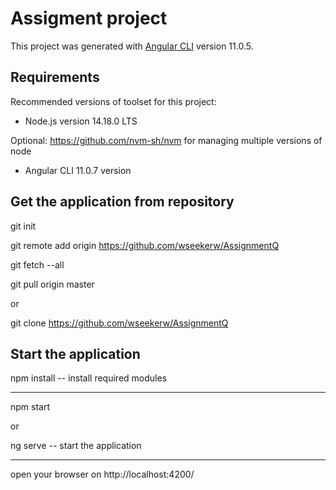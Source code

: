 # Assigment project

This project was generated with [Angular CLI](https://github.com/angular/angular-cli) version 11.0.5.

## Requirements

Recommended versions of toolset for this project:

- Node.js version 14.18.0 LTS

Optional: https://github.com/nvm-sh/nvm for managing multiple versions of node

- Angular CLI 11.0.7 version

## Get the application from repository

git init

git remote add origin https://github.com/wseekerw/AssignmentQ

git fetch --all

git pull origin master

or

git clone https://github.com/wseekerw/AssignmentQ

## Start the application

npm install -- install required modules

--------------------------------------------

npm start 

or 

ng serve -- start the application

--------------------------------------------

open your browser on http://localhost:4200/



